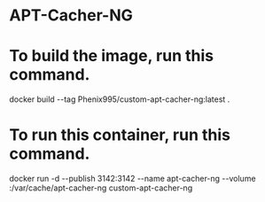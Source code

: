 # APT-Cacher-NG


# To build the image, run this command.
docker build --tag Phenix995/custom-apt-cacher-ng:latest .


# To run this container, run this command.
docker run -d --publish 3142:3142 --name apt-cacher-ng --volume <Path in the host>:/var/cache/apt-cacher-ng custom-apt-cacher-ng
